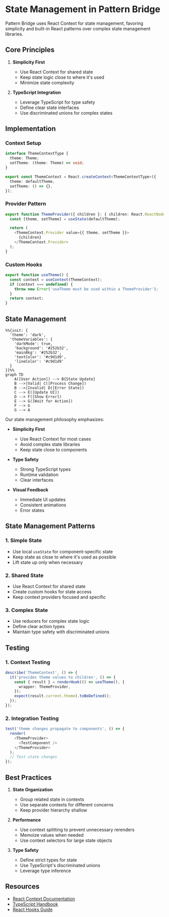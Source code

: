 # State Management in Pattern Bridge

Pattern Bridge uses React Context for state management, favoring simplicity and built-in React patterns over complex state management libraries.

## Core Principles

1. **Simplicity First**
   - Use React Context for shared state
   - Keep state logic close to where it's used
   - Minimize state complexity

2. **TypeScript Integration**
   - Leverage TypeScript for type safety
   - Define clear state interfaces
   - Use discriminated unions for complex states

## Implementation

### Context Setup

```typescript
interface ThemeContextType {
  theme: Theme;
  setTheme: (theme: Theme) => void;
}

export const ThemeContext = React.createContext<ThemeContextType>({
  theme: defaultTheme,
  setTheme: () => {},
});
```

### Provider Pattern

```typescript
export function ThemeProvider({ children }: { children: React.ReactNode }) {
  const [theme, setTheme] = useState(defaultTheme);

  return (
    <ThemeContext.Provider value={{ theme, setTheme }}>
      {children}
    </ThemeContext.Provider>
  );
}
```

### Custom Hooks

```typescript
export function useTheme() {
  const context = useContext(ThemeContext);
  if (context === undefined) {
    throw new Error('useTheme must be used within a ThemeProvider');
  }
  return context;
}
```

## State Management

```mermaid
%%{init: {
  'theme': 'dark',
  'themeVariables': {
    'darkMode': true,
    'background': '#252b32',
    'mainBkg': '#252b32',
    'textColor': '#c9d1d9',
    'lineColor': '#c9d1d9'
  }
}}%%
graph TD
    A([User Action]) --> B{State Update}
    B -->|Valid| C([Process Change])
    B -->|Invalid| D([Error State])
    C --> E([Update UI])
    D --> F([Show Error])
    E --> G([Wait for Action])
    F --> G
    G --> A
```

Our state management philosophy emphasizes:

- **Simplicity First**
    - Use React Context for most cases
    - Avoid complex state libraries
    - Keep state close to components

- **Type Safety**
    - Strong TypeScript types
    - Runtime validation
    - Clear interfaces

- **Visual Feedback**
    - Immediate UI updates
    - Consistent animations
    - Error states

## State Management Patterns

### 1. Simple State
- Use local `useState` for component-specific state
- Keep state as close to where it's used as possible
- Lift state up only when necessary

### 2. Shared State
- Use React Context for shared state
- Create custom hooks for state access
- Keep context providers focused and specific

### 3. Complex State
- Use reducers for complex state logic
- Define clear action types
- Maintain type safety with discriminated unions

## Testing

### 1. Context Testing
```typescript
describe('ThemeContext', () => {
  it('provides theme values to children', () => {
    const { result } = renderHook(() => useTheme(), {
      wrapper: ThemeProvider,
    });
    expect(result.current.theme).toBeDefined();
  });
});
```

### 2. Integration Testing
```typescript
test('theme changes propagate to components', () => {
  render(
    <ThemeProvider>
      <TestComponent />
    </ThemeProvider>
  );
  // Test state changes
});
```

## Best Practices

1. **State Organization**
   - Group related state in contexts
   - Use separate contexts for different concerns
   - Keep provider hierarchy shallow

2. **Performance**
   - Use context splitting to prevent unnecessary rerenders
   - Memoize values when needed
   - Use context selectors for large state objects

3. **Type Safety**
   - Define strict types for state
   - Use TypeScript's discriminated unions
   - Leverage type inference

## Resources

- <a href="https://reactjs.org/docs/context.html" target="_blank">React Context Documentation</a>
- <a href="https://www.typescriptlang.org/docs/handbook/react.html" target="_blank">TypeScript Handbook</a>
- <a href="https://reactjs.org/docs/hooks-reference.html" target="_blank">React Hooks Guide</a>
